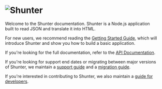 
# ![Shunter](shunter-logo.png)

Welcome to the Shunter documentation. Shunter is a Node.js application built to read JSON and translate it into HTML.

For new users, we recommend reading the [Getting Started Guide](getting-started.md), which will introduce Shunter and show you how to build a basic application.

If you're looking for the full documentation, refer to the [API Documentation](usage/index.md).

If you're looking for support end dates or migrating between major versions of Shunter, we maintain a [support guide](support.md) and a [migration guide](migration/index.md).

If you're interested in contributing to Shunter, we also maintain a [guide for developers](developer-guide.md).
